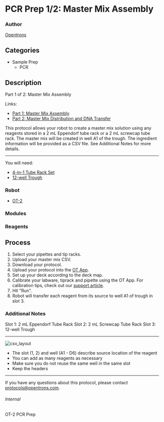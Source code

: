 # PCR Prep 1/2: Master Mix Assembly

### Author
[Opentrons](http://www.opentrons.com/)

## Categories
* Sample Prep
    * PCR

## Description
Part 1 of 2: Master Mix Assembly

Links:
* [Part 1: Master Mix Assembly](./pcr_prep_part_1)
* [Part 2: Master Mix Distribution and DNA Transfer](./pcr_prep_part_2)

This protocol allows your robot to create a master mix solution using any reagents stored in a 2 mL Eppendorf tube rack or a 2 mL screwcap tube rack. The master mix will be created in well A1 of the trough. The ingredient information will be provided as a CSV file. See Additional Notes for more details.

---

You will need:
* [4-in-1 Tube Rack Set](https://shop.opentrons.com/collections/opentrons-tips/products/tube-rack-set-1)
* [12-well Trough](https://www.usascientific.com/12-channel-automation-reservoir.aspx)

### Robot
* [OT-2](https://opentrons.com/ot-2)

### Modules

### Reagents

## Process
1. Select your pipettes and tip racks.
2. Upload your master mix CSV.
3. Download your protocol.
4. Upload your protocol into the [OT App](https://opentrons.com/ot-app).
5. Set up your deck according to the deck map.
6. Calibrate your labware, tiprack and pipette using the OT App. For calibration tips, check out our [support article](https://support.opentrons.com/ot-2/getting-started-software-setup/deck-calibration).
7. Hit "Run".
8. Robot will transfer each reagent from its source to well A1 of trough in slot 3.


### Additional Notes
Slot 1: 2 mL Eppendorf Tube Rack
Slot 2: 2 mL Screwcap Tube Rack
Slot 3: 12-well Trough

---

![csv_layout](https://s3.amazonaws.com/opentrons-protocol-library-website/custom-README-images/1473-acies-bio/CSV.png)

* The slot (1, 2) and well (A1 - D6) describe source location of the reagent
* You can add as many reagents as necessary
* Make sure you do not reuse the same well in the same slot
* Keep the headers

---

If you have any questions about this protocol, please contact protocols@opentrons.com.

###### Internal
OT-2 PCR Prep

